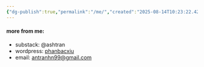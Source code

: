 ```yaml
---
{"dg-publish":true,"permalink":"/me/","created":"2025-08-14T10:23:22.422+07:00"}
---
```


#### more from me:
- substack: @ashtran
- wordpress: [phanbacxiu](phanbacxiu.wordpress.com)
- email: antranhn99@gmail.com
 

